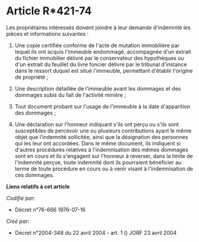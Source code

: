 # Article R*421-74

Les propriétaires intéressés doivent joindre à leur demande d'indemnité les pièces et informations suivantes :

1. Une copie certifiée conforme de l'acte de mutation immobilière par lequel ils ont acquis l'immeuble endommagé, accompagnée
d'un extrait du fichier immobilier délivré par le conservateur des hypothèques ou d'un extrait du feuillet du livre foncier
délivré par le tribunal d'instance dans le ressort duquel est situé l'immeuble, permettant d'établir l'origine de propriété ;

2. Une description détaillée de l'immeuble avant les dommages et des dommages subis du fait de l'activité minière ;

3. Tout document probant sur l'usage de l'immeuble à la date d'apparition des dommages ;

4. Une déclaration sur l'honneur indiquant s'ils ont perçu ou s'ils sont susceptibles de percevoir une ou plusieurs
contributions ayant le même objet que l'indemnité sollicitée, ainsi que la désignation des personnes qui les leur ont
accordées. Dans le même document, ils indiquent si d'autres procédures relatives à l'indemnisation des mêmes dommages sont en
cours et ils s'engagent sur l'honneur à reverser, dans la limite de l'indemnité perçue, toute indemnité dont ils pourraient
bénéficier au terme de toute procédure en cours ou à venir visant à l'indemnisation de ces dommages.

**Liens relatifs à cet article**

_Codifié par_:

  - Décret n°76-666 1976-07-16

_Créé par_:

  - Décret n°2004-348 du 22 avril 2004 - art. 1 () JORF 23 avril 2004
